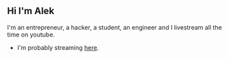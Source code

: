 <!--**AlekTurkmen/alekturkmen** is a ✨ _special_ ✨ repository because its `README.md` (this file) appears on your GitHub profile.-->
## Hi I'm Alek

I'm an entrepreneur, a hacker, a student, an engineer and I livestream all the time on youtube. 

- I'm probably streaming [here](https://www.youtube.com/@alekturkmen/streams).
    
